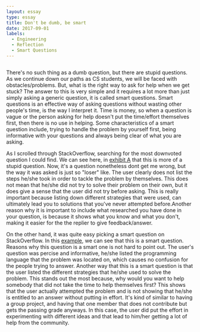 ```yaml
---
layout: essay
type: essay
title: Don't be dumb, be smart
date: 2017-09-01
labels:
  - Engineering
  - Reflection
  - Smart Questions
---
```


<img class>

There's no such thing as a dumb question, but there are stupid questions. As we continue down our paths as CS students, we will be faced with obstacles/problems. But, what is the right way to ask for help when we get stuck?  The answer to this is very simple and it requires a lot more than just simply asking a generic question, it is called smart questions. Smart questions is an effective way of asking questions without wasting other people's time, is the way I interpret it. Time is money, so when a question is vague or the person asking for help doesn't put the time/effort themselves first, then there is no use in helping. Some characteristics of a smart question include, trying to handle the problem by yourself first, being informative with your questions and always being clear of what you are asking.

As I scrolled through StackOverflow, searching for the most downvoted question I could find. We can see here, in [exhibit A](https://stackoverflow.com/questions/14102525/counting-upvotes-and-downvotes) that this is more of a stupid question. Now, it's a question nonetheless dont get me wrong, but the way it was asked is just so "loser" like. The user clearly does not list the steps he/she took in order to tackle the problem by themselves. This does not mean that he/she did not try to solve their problem on their own, but it does give a sense that the user did not try before asking. This is really important because listing down different strategies that were used, can ultimately lead you to solutions that you've never attempted before.Another reason why it is important to include what researched you have done in your question, is because it shows what you know and what you don't, making it easier for the the replier to give feedback/answer.


On the other hand, it was quite easy picking a smart question on StackOverflow. In this [example](https://stackoverflow.com/questions/11227809/why-is-it-faster-to-process-a-sorted-array-than-an-unsorted-array), we can see that this is a smart question. Reasons why this question is a smart one is not hard to point out. The user's question was percise and informative, he/she listed the programming language that the problem was located on, which causes no confusion for the people trying to answer. Another way that this is a smart question is that the user listed the different strategies that he/she used to solve the problem. This stands out the most because, why would you want to help somebody that did not take the time to help themselves first? This shows that the user actually attempted the problem and is not showing that he/she is entitled to an answer without putting in effort. It's kind of similar to having a group project, and having that one member that does not contribute but gets the passing grade anyways. In this case, the user did put the effort in experimenting with different ideas and that lead to him/her getting a lot of help from the community. 
